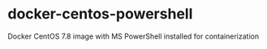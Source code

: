 # docker-centos-powershell
Docker CentOS 7.8 image with MS PowerShell installed for containerization
